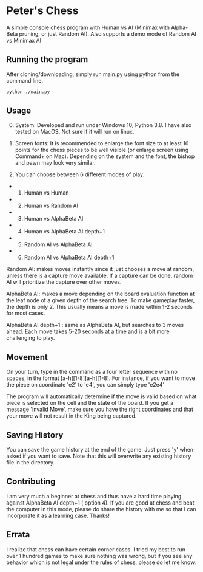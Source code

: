 # Peter's Chess

A simple console chess program with Human vs AI (Minimax with Alpha-Beta pruning, or just Random AI).   Also supports a demo mode of Random AI vs Minimax AI

## Running the program

After cloning/downloading, simply run main.py using python from the command line.

```bash
python ./main.py
```

## Usage

0. System: Developed and run under Windows 10, Python 3.8.  I have also tested on MacOS.  Not sure if it will run on linux.

1. Screen fonts:  It is recommended to enlarge the font size to at least 16 points for the chess pieces to be well visible (or enlarge screen using Command+ on Mac).  Depending on the system and the font, the bishop and pawn may look very similar.  

2. You can choose between 6 different modes of play:

* 1. Human vs Human
* 2. Human vs Random AI
* 3. Human vs AlphaBeta AI
* 4. Human vs AlphaBeta AI depth+1
* 5. Random AI vs AlphaBeta AI
* 6. Random AI vs AlphaBeta AI depth+1

Random AI: makes moves instantly since it just chooses a move at random, unless there is a capture move available.  If a capture can be done, random AI will prioritize the capture over other moves.

AlphaBeta AI: makes a move depending on the board evaluation function at the leaf node of a given depth of the search tree.  To make gameplay faster, the depth is only 2.  This usually means a move is made within 1-2 seconds for most cases.

AlphaBeta AI depth+1 : same as AlphaBeta AI, but searches to 3 moves ahead.  Each move takes 5-20 seconds at a time and is a bit more challenging to play.

## Movement
On your turn, type in the command as a four letter sequence with no spaces, in the format [a-h][1-8][a-h][1-8].  For instance, if you want to move the piece on coordinate 'e2' to 'e4', you can simply type 'e2e4'

The program will automatically determine if the move is valid based on what piece is selected on the cell and the state of the board.  If you get a message 'Invalid Move', make sure you have the right coordinates and that your move will not result in the King being captured.


## Saving History
You can save the game history at the end of the game.  Just press 'y' when asked if you want to save.  Note that this will overwrite any existing history file in the directory.


## Contributing
I am very much a beginner at chess and thus have a hard time playing against AlphaBeta AI depth+1 ( option 4).  If you are good at chess and beat the computer in this mode, please do share the history with me so that I can incorporate it as a learning case.  Thanks!

## Errata
I realize that chess can have certain corner cases.  I tried my best to run over 1 hundred games to make sure nothing was wrong, but if you see any behavior which is not legal under the rules of chess, please do let me know.
